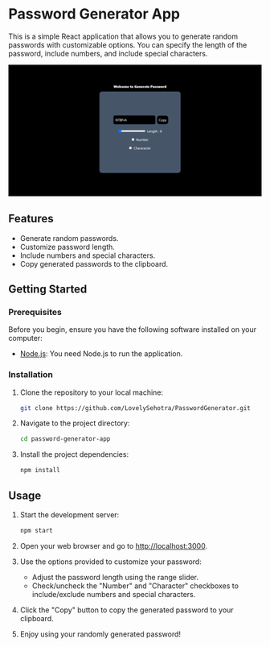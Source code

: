 

# Password Generator App

This is a simple React application that allows you to generate random passwords with customizable options. You can specify the length of the password, include numbers, and include special characters.

![Alt text](image.png)



## Features

- Generate random passwords.
- Customize password length.
- Include numbers and special characters.
- Copy generated passwords to the clipboard.

## Getting Started

### Prerequisites

Before you begin, ensure you have the following software installed on your computer:

- [Node.js](https://nodejs.org/): You need Node.js to run the application.

### Installation

1. Clone the repository to your local machine:

   ```bash
   git clone https://github.com/LovelySehotra/PasswordGenerator.git
   ```

2. Navigate to the project directory:

   ```bash
   cd password-generator-app
   ```

3. Install the project dependencies:

   ```bash
   npm install
   ```

## Usage

1. Start the development server:

   ```bash
   npm start
   ```

2. Open your web browser and go to [http://localhost:3000](http://localhost:3000).

3. Use the options provided to customize your password:
   - Adjust the password length using the range slider.
   - Check/uncheck the "Number" and "Character" checkboxes to include/exclude numbers and special characters.
   
4. Click the "Copy" button to copy the generated password to your clipboard.

5. Enjoy using your randomly generated password!

